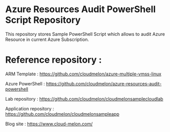 # Azure Resources Audit PowerShell Script Repository

This repository stores Sample PowerShell Script which allows to audit Azure Resource in current Azure Subscription. 



# Reference repository : 

ARM Template : 
   https://github.com/cloudmelon/azure-multiple-vmss-linux

Azure PowerShell :
   https://github.com/cloudmelon/azure-resources-audit-powershell

Lab repository : https://github.com/cloudmelon/cloudmelonsamplecloudlab

Application repository : https://github.com/cloudmelon/cloudmelonsampleapp

Blog site : https://www.cloud-melon.com/
